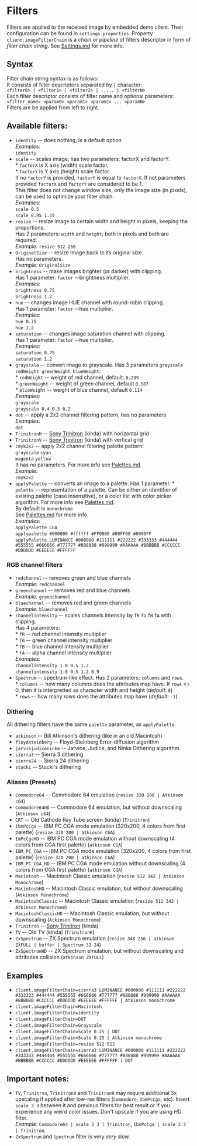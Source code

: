 # Filters

Filters are applied to the received image by embedded demo client.
Their configuration can be found in `settings.properties`.
Property `client.imageFilterChain` is a _chain_ or _pipeline_ of filters descriptor in form of _filter chain string_.
See [Settings.md](https://github.com/SR3u/gphotorepo/blob/master/documentation/Settings.md) for more info.

## Syntax
Filter chain string syntax is as follows:<br>
It consists of filter descriptors separated by `|` character:<br>
`<filter0> | <filter1> | <filter2> | ..... | <filterN>`<br>
Each filter descriptor consists of filter name and optional parameters:<br>
`<filter_name> <param0> <param1> <param2> ... <paramN>`<br>
Filters are be applied from left to right.

## Available filters:
* `identity` -- does nothing, is a default option<br>
        *Examples:*<br>`identity`
* `scale` -- scales image, has two parameters: factorX and factorY.<br>
           * `factorX` is X axis (width) scale factor,<br>
           * `factorY` is Y axis (height) scale factor.<br>
           If no `factorY` is provided, `factorY` is equal to `factorX`.
           If not parameters provided `factorX` and `factorY` are considered to be 1.<br>
           This filter does not change window size, only the image size (in pixels), can be used to optimize your filter chain.<br>
           *Examples:*<br> `scale 0.5`<br> `scale 0.95 1.25`<br>
* `resize` -- resize image to certain width and height in pixels, keeping the proportions.<br>
            Has 2 parameters: `width` and `height`, both in pixels and both are required.<br>
            *Example:* `resize 512 256`<br>
* `OriginalSize` -- resize image back to its original size.<br>Has no parameters.<br>*Example:* `OriginalSize`<br>
* `brightness` -- make images brighter (or darker) with clipping.<br>
            Has 1 parameter: `factor` --brightness multiplier. <br>
            *Examples:*<br>`brightness 0.75`<br>`brightness 1.2`<br>
* `hue` -- changes image HUE channel with round-robin clipping.<br>
            Has 1 parameter: `factor` --hue multiplier. <br>
            *Examples:*<br>`hue 0.75`<br>`hue 1.2`<br>
* `saturation` -- changes image saturation channel with clipping.<br>
            Has 1 parameter: `factor` --hue multiplier. <br>
            *Examples:*<br>`saturation 0.75`<br>`saturation 1.2`<br>                     
* `grayscale` -- convert image to grayscale. Has 3 parameters `grayscale redWeight greenWeight blueWeight`:<br>
            * `redWeight` -- weight of red channel, default: `0.299`<br>
            * `greenWeight` -- weight of green channel, default `0.587`<br>
            * `blieWeight` -- weight of blue channel, default `0.114`<br>
            *Examples:*<br>`grayscale`<br>`grayscale 0.4 0.3 0.2`<br>
* `dot` -- apply a 2x2 channel filtering pattern, has no parameters<br>
        *Examples:*<br>`dot`<br>
* `TrinitronH` -- [Sony Trinitron](https://en.wikipedia.org/wiki/Trinitron) (kinda) with horizontal grid<br>
* `TrinitronV` -- [Sony Trinitron](https://en.wikipedia.org/wiki/Trinitron) (kinda) with vertical grid<br>
* `cmyk2x2` -- apply 2x2 channel filtering palette pattern:<br>
              `grayscale` `cyan`<br>
               `magenta` `yellow`<br>
               It has no parameters.
               For more info see [Palettes.md](https://github.com/SR3u/gphotorepo/blob/master/documentation/Palettes.md).<br>
                *Example:* <br>`cmyk2x2`
* `applyPalette` -- converts an image to a palette. Has 1 parameter.
                * `palette` -- representation of a palette. Can be either an identifier of existing palette (case insensitive), 
                or a color list with color picker algorithm. For more info see [Palettes.md](https://github.com/SR3u/gphotorepo/blob/master/documentation/Palettes.md).<br>
                By default is `monochrome`<br>See [Palettes.md](https://github.com/SR3u/gphotorepo/blob/master/documentation/Palettes.md) for more info.<br>
                *Examples:* <br>`applyPalette CGA`<br>`applypalette #000000 #ffffff #FF0000 #00FF00 #0000FF`<br>
                `applyPalette LUMINANCE #000000 #111111 #222222 #333333 #444444 #555555 #666666 #777777 #888888 #999999 #AAAAAA #BBBBBB #CCCCCC #DDDDDD #EEEEEE #FFFFFF`<br>
### RGB channel filters
* `redchannel` -- removes green and blue channels<br>*Example:* `redchannel`<br>
* `greenchannel` -- removes red and blue channels<br>*Example:* `greenchannel`<br>
* `bluechannel` -- removes red and green channels<br>*Example:* `bluechannel`<br>
* `channelintensity` -- scales channels intensity by `fR` `fG` `fB` `fA` with clipping.<br>Has 4 parameters:
<br>* `fR` -- red channel intensity multiplier
<br>* `fG` -- green channel intensity multiplier
<br>* `fB` -- blue channel intensity multiplier
<br>* `fA` -- alpha channel intensity multiplier
<br>*Examples:* <br>`channelintensity 1.0 0.5 1.2`<br>`channelintensity 1.0 0.5 1.2 0.9`
* `Spectrum` -- spectrum-like effect. Has 2 parameters: `columns` and `rows`.<br>
        * `columns` -- how many columns does the attributes map have. If `rows` <= 0, then it is interpretted as character width and height (*default:* `8`)<br>
        * `rows` -- how many rows does the attributes map have (*default:* `-1`)<br>
        
### Dithering            
All dithering filters have the same `palette` parameter, as `applyPalette`.
* `atkinson` -- Bill Atkinson's dithering (like in an old Macintosh)
* `floydsteinberg` -- Floyd-Steinberg Error-diffusion algorithm
* `jarvisjudiceninke` -- Jarvice, Judice, and Ninke Dithering algorithm.
* `sierra3` -- Sierra 3 dithering           
* `sierra24` -- Sierra 24 dithering
* `stucki` -- Stucki's dithering

### Aliases (Presets)
* `Commodore64` -- Commodore 64 emulation (`resize 320 200 | Atkinson c64`)<br>
* `Commodore64HD` -- Commodore 64 emulation, but without downscaling (`Atkinson c64`)<br>
* `CRT` -- Old Cathode Ray Tube screen (kinda) (`Trinitron`)<br>
* `IbmPcCga` -- IBM PC CGA mode emulation (320x200, 4 colors from first palette) (`resize 320 200 | atkinson CGA`)<br>
* `ImPcCgaHD` -- IBM PC CGA mode emulation without downscaling (4 colors from CGA first palette) (`atkinson CGA`)<br>
* `IBM_PC_CGA` -- IBM PC CGA mode emulation (320x200, 4 colors from first palette) (`resize 320 200 | atkinson CGA`)<br>
* `IBM_PC_CGA_HD` -- IBM PC CGA mode emulation without downscaling (4 colors from CGA first palette) (`atkinson CGA`)<br>
* `Macintosh` -- Macintosh Classic emulation (`resize 512 342 | Atkinson Monochrome`)<br>
* `MacintoshHD` -- Macintosh Classic emulation, but without downscaling (`Atkinson Monochrome`)<br>
* `MacintoshClassic` -- Macintosh Classic emulation (`resize 512 342 | Atkinson Monochrome`)<br>
* `MacintoshClassicHD` -- Macintosh Classic emulation, but without downscaling (`Atkinson Monochrome`)<br>
* `Trinitron` -- [Sony Trinitron](https://en.wikipedia.org/wiki/Trinitron) (kinda)<br>
* `TV` -- Old TV (kinda) (`TrinitronH`)<br>  
* `ZxSpectrum` -- ZX Spectrum emulation (`resize 348 256 | atkinson ZXFULL | buffer | Spectrum 32 24`)<br>
* `ZxSpectrumHD` -- ZX Spectrum emulation, but without downscaling and attributes collision (`atkinson ZXFULL`)<br>

## Examples
* `client.imageFilterChain=sierra3 LUMINANCE #000000 #111111 #222222 #333333 #444444 #555555 #666666 #777777 #888888 #999999 #AAAAAA #BBBBBB #CCCCCC #DDDDDD #EEEEEE #FFFFFF | Atkinson monochrome`<br>
* `client.imageFilterChain=Macintosh`<br>
* `client.imageFilterChain=identity`<br>
* `client.imageFilterChain=DOT`<br>
* `client.imageFilterChain=Grayscale`<br>
* `client.imageFilterChain=Scale 0.25 | DOT`<br>
* `client.imageFilterChain=Scale 0.25 | Atkinson monochrome`<br>
* `client.imageFilterChain=resize 512 512`<br>
* `client.imageFilterChain=sierra3 LUMINANCE #000000 #111111 #222222 #333333 #444444 #555555 #666666 #777777 #888888 #999999 #AAAAAA #BBBBBB #CCCCCC #DDDDDD #EEEEEE #FFFFFF | DOT`<br>

## Important notes: 
* `TV`, `Trinitron`, `TrinitronV` and `TrinitronH` may require additional 3x upscaling if applied after low-res filters (`Commodore`, `IbmPcCga`, etc).
Insert `scale 3 3` between it and previous filters for best result or if you experience any weird color issues. Don't upscale if you are using *HD* filter.<br>
*Example:* `Commodore64 | scale 3 3 | Trinitron`, `IbmPcCga | scale 3 3 | Trinitron`.
* `ZxSpectrum` and `Spectrum` filter is very *very* slow. 
